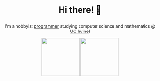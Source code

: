 <h1>
    <p align="center">
        Hi there! 👋
    </p>
</h1>
<p align="center">
    I'm a hobbyist <a href="https://philosolog.com">programmer</a> studying computer science and mathematics @ <a href="https://uci.edu/">UC Irvine</a>!
</p>
<div align="center">
    <img height=125 src="https://github-readme-stats.vercel.app/api?username=philosolog&show_icons=true&rank_icon=github&count_private=true&hide=commits&theme=graywhite" /> <!-- &hide=commits -->
    <img height=125 src="https://github-readme-stats.vercel.app/api/top-langs?username=philosolog&layout=compact&hide_progress=true&langs_count=8&count_private=true&theme=graywhite" />
</div>
